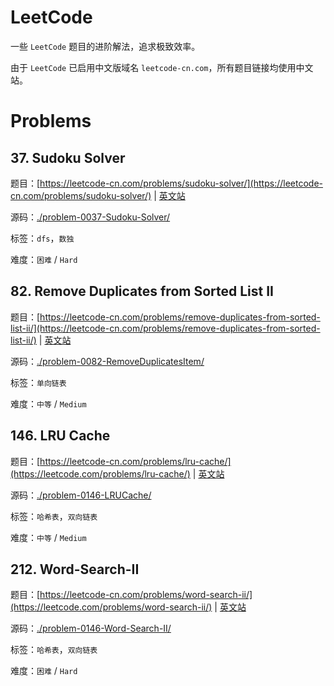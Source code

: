 
# LeetCode

一些 `LeetCode` 题目的进阶解法，追求极致效率。

由于 `LeetCode` 已启用中文版域名 `leetcode-cn.com`，所有题目链接均使用中文站。

# Problems

## 37. **Sudoku Solver**

题目：[https://leetcode-cn.com/problems/sudoku-solver/](https://leetcode-cn.com/problems/sudoku-solver/) | [英文站](https://leetcode.com/problems/sudoku-solver/)

源码：[\./problem-0037-Sudoku-Solver/](./problem-0037-Sudoku-Solver/)

标签：`dfs`，`数独`

难度：`困难` / `Hard`

## 82. **Remove Duplicates from Sorted List II**

题目：[https://leetcode-cn.com/problems/remove-duplicates-from-sorted-list-ii/](https://leetcode-cn.com/problems/remove-duplicates-from-sorted-list-ii/) | [英文站](https://leetcode.com/problems/remove-duplicates-from-sorted-list-ii/)

源码：[\./problem-0082-RemoveDuplicatesItem/](./problem-0082-RemoveDuplicatesItem/)

标签：`单向链表`

难度：`中等` / `Medium`

## 146. **LRU Cache**

题目：[https://leetcode-cn.com/problems/lru-cache/](https://leetcode.com/problems/lru-cache/) | [英文站](https://leetcode.com/problems/lru-cache/)

源码：[\./problem-0146-LRUCache/](./problem-0146-LRUCache/)

标签：`哈希表`，`双向链表`

难度：`中等` / `Medium`

## 212. **Word-Search-II**

题目：[https://leetcode-cn.com/problems/word-search-ii/](https://leetcode.com/problems/word-search-ii/) | [英文站](https://leetcode.com/problems/word-search-ii/)

源码：[\./problem-0146-Word-Search-II/](./problem-0146-Word-Search-II/)

标签：`哈希表`，`双向链表`

难度：`困难` / `Hard`
